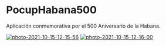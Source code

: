 # PocupHabana500
Aplicación conmemorativa por el 500 Aniversario de la Habana.

<a href="https://ibb.co/thq9T1s"><img src="https://i.ibb.co/pPfSBkz/photo-2021-10-15-12-15-56.jpg" alt="photo-2021-10-15-12-15-56" border="0"></a>
<a href="https://ibb.co/qF3mGT3"><img src="https://i.ibb.co/TqxPX9x/photo-2021-10-15-12-16-00.jpg" alt="photo-2021-10-15-12-16-00" border="0"></a>


